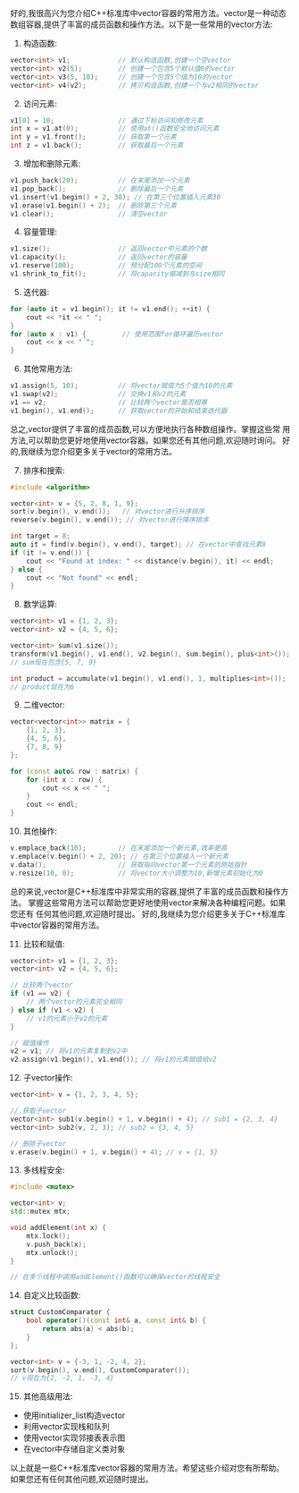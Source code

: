 好的,我很高兴为您介绍C++标准库中vector容器的常用方法。vector是一种动态
数组容器,提供了丰富的成员函数和操作方法。以下是一些常用的vector方法:

1. 构造函数:
```cpp
vector<int> v1;            // 默认构造函数,创建一个空vector
vector<int> v2(5);         // 创建一个包含5个默认值0的vector
vector<int> v3(5, 10);     // 创建一个包含5个值为10的vector
vector<int> v4(v2);        // 拷贝构造函数,创建一个与v2相同的vector
```

2. 访问元素:
```cpp
v1[0] = 10;                // 通过下标访问和修改元素
int x = v1.at(0);          // 使用at()函数安全地访问元素
int y = v1.front();        // 获取第一个元素
int z = v1.back();         // 获取最后一个元素
```

3. 增加和删除元素:
```cpp
v1.push_back(20);          // 在末尾添加一个元素
v1.pop_back();             // 删除最后一个元素
v1.insert(v1.begin() + 2, 30); // 在第三个位置插入元素30
v1.erase(v1.begin() + 2);  // 删除第三个元素
v1.clear();                // 清空vector
```

4. 容量管理:
```cpp
v1.size();                 // 返回vector中元素的个数
v1.capacity();             // 返回vector的容量
v1.reserve(100);           // 预分配100个元素的空间
v1.shrink_to_fit();        // 将capacity缩减到与size相同
```

5. 迭代器:
```cpp
for (auto it = v1.begin(); it != v1.end(); ++it) {
    cout << *it << " ";
}
for (auto x : v1) {         // 使用范围for循环遍历vector
    cout << x << " ";
}
```

6. 其他常用方法:
```cpp
v1.assign(5, 10);          // 将vector赋值为5个值为10的元素
v1.swap(v2);               // 交换v1和v2的元素
v1 == v2;                  // 比较两个vector是否相等
v1.begin(), v1.end();      // 获取vector的开始和结束迭代器
```

总之,vector提供了丰富的成员函数,可以方便地执行各种数组操作。掌握这些常
用
方法,可以帮助您更好地使用vector容器。如果您还有其他问题,欢迎随时询问。
好的,我继续为您介绍更多关于vector的常用方法。

7. 排序和搜索:
```cpp
#include <algorithm>

vector<int> v = {5, 2, 8, 1, 9};
sort(v.begin(), v.end());   // 对vector进行升序排序
reverse(v.begin(), v.end()); // 对vector进行降序排序

int target = 8;
auto it = find(v.begin(), v.end(), target); // 在vector中查找元素8
if (it != v.end()) {
    cout << "Found at index: " << distance(v.begin(), it) << endl;
} else {
    cout << "Not found" << endl;
}
```

8. 数学运算:
```cpp
vector<int> v1 = {1, 2, 3};
vector<int> v2 = {4, 5, 6};

vector<int> sum(v1.size());
transform(v1.begin(), v1.end(), v2.begin(), sum.begin(), plus<int>());
// sum现在包含{5, 7, 9}

int product = accumulate(v1.begin(), v1.end(), 1, multiplies<int>());
// product现在为6
```

9. 二维vector:
```cpp
vector<vector<int>> matrix = {
    {1, 2, 3},
    {4, 5, 6},
    {7, 8, 9}
};

for (const auto& row : matrix) {
    for (int x : row) {
        cout << x << " ";
    }
    cout << endl;
}
```

10. 其他操作:
```cpp
v.emplace_back(10);        // 在末尾添加一个新元素,效率更高
v.emplace(v.begin() + 2, 20); // 在第三个位置插入一个新元素
v.data();                  // 获取指向vector第一个元素的原始指针
v.resize(10, 0);           // 将vector大小调整为10,新增元素初始化为0
```

总的来说,vector是C++标准库中非常实用的容器,提供了丰富的成员函数和操作方法。
掌握这些常用方法可以帮助您更好地使用vector来解决各种编程问题。如果您还有
任何其他问题,欢迎随时提出。
好的,我继续为您介绍更多关于C++标准库中vector容器的常用方法。

11. 比较和赋值:
```cpp
vector<int> v1 = {1, 2, 3};
vector<int> v2 = {4, 5, 6};

// 比较两个vector
if (v1 == v2) {
    // 两个vector的元素完全相同
} else if (v1 < v2) {
    // v1的元素小于v2的元素
}

// 赋值操作
v2 = v1; // 将v1的元素复制到v2中
v2.assign(v1.begin(), v1.end()); // 将v1的元素赋值给v2
```

12. 子vector操作:
```cpp
vector<int> v = {1, 2, 3, 4, 5};

// 获取子vector
vector<int> sub1(v.begin() + 1, v.begin() + 4); // sub1 = {2, 3, 4}
vector<int> sub2(v, 2, 3); // sub2 = {3, 4, 5}

// 删除子vector
v.erase(v.begin() + 1, v.begin() + 4); // v = {1, 5}
```

13. 多线程安全:
```cpp
#include <mutex>

vector<int> v;
std::mutex mtx;

void addElement(int x) {
    mtx.lock();
    v.push_back(x);
    mtx.unlock();
}

// 在多个线程中调用addElement()函数可以确保vector的线程安全
```

14. 自定义比较函数:
```cpp
struct CustomComparator {
    bool operator()(const int& a, const int& b) {
        return abs(a) < abs(b);
    }
};

vector<int> v = {-3, 1, -2, 4, 2};
sort(v.begin(), v.end(), CustomComparator());
// v现在为{2, -2, 1, -3, 4}
```

15. 其他高级用法:
- 使用initializer_list构造vector
- 利用vector实现栈和队列
- 使用vector实现邻接表表示图
- 在vector中存储自定义类对象

以上就是一些C++标准库vector容器的常用方法。希望这些介绍对您有所帮助。
如果您还有任何其他问题,欢迎随时提出。
